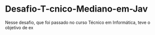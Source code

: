 # Desafio-T-cnico-Mediano-em-Jav
Nesse desafio, que foi passado no curso Técnico em Informática, teve o objetivo de ex
